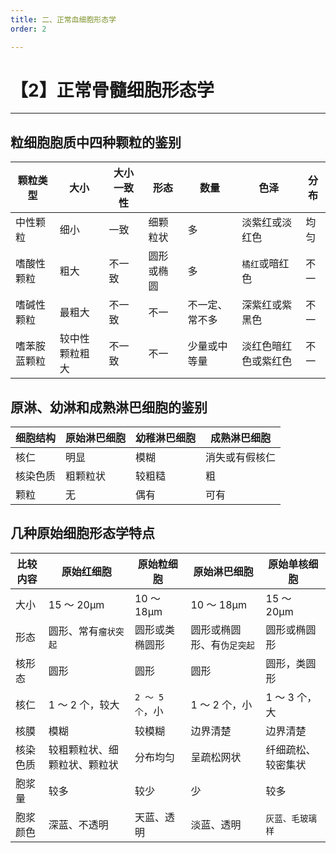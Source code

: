 ```yaml
---
title: 二、正常血细胞形态学
order: 2

---
```


# 【2】正常骨髓细胞形态学  

<kaodian :text="'血液学检验记忆卡'" />

<!-- ###### 第三章 骨髓细胞学检查的临床意义

> 临床血液学检验 -->

<beitiX/>

---

<ClientOnly>
<cell/>
</ClientOnly>

## 粒细胞胞质中四种颗粒的鉴别

| 颗粒类型     | 大小           | 大小一致性 | 形态       | 数量           | 色泽                 | 分布 |
| ------------ | -------------- | ---------- | ---------- | -------------- | -------------------- | ---- |
| 中性颗粒     | 细小           | 一致       | 细颗粒状   | 多             | 淡紫红或淡红色       | 均匀 |
| 嗜酸性颗粒   | 粗大           | 不一致     | 圆形或椭圆 | 多             | `橘红`或暗红色       | 不一 |
| 嗜碱性颗粒   | 最粗大         | 不一致     | 不一       | 不一定、常不多 | 深紫红或紫黑色       | 不一 |
| 嗜苯胺蓝颗粒 | 较中性颗粒粗大 | 不一致     | 不一       | 少量或中等量   | 淡红色暗红色或紫红色 | 不一 |

## 原淋、幼淋和成熟淋巴细胞的鉴别

| 细胞结构 | 原始淋巴细胞 | 幼稚淋巴细胞 | 成熟淋巴细胞   |
| -------- | ------------ | ------------ | -------------- |
| 核仁     | 明显         | 模糊         | 消失或有假核仁 |
| 核染色质 | 粗颗粒状     | 较粗糙       | 粗             |
| 颗粒     | 无           | 偶有         | 可有           |

## 几种原始细胞形态学特点

| 比较内容 | 原始红细胞                   | 原始粒细胞      | 原始淋巴细胞               | 原始单核细胞       |
| -------- | ---------------------------- | --------------- | -------------------------- | ------------------ |
| 大小     | 15 ～ 20μm                   | 10 ～ 18μm      | 10 ～ 18μm                 | 15 ～ 20μm         |
| 形态     | 圆形、常有`瘤状突起`         | 圆形或类椭圆形  | 圆形或椭圆形、有`伪足突起` | 圆形或椭圆形       |
| 核形态   | 圆形                         | 圆形            | 圆形                       | 圆形，类圆形       |
| 核仁     | 1 ～ 2 个，较大              | `2 ～ 5 个`，小 | 1 ～ 2 个，小              | 1 ～ 3 个，大      |
| 核膜     | 模糊                         | 较模糊          | 边界清楚                   | 边界清楚           |
| 核染色质 | 较粗颗粒状、细颗粒状、颗粒状 | 分布均匀        | 呈疏松网状                 | 纤细疏松、较密集状 |
| 胞浆量   | 较多                         | 较少            | 少                         | 较多               |
| 胞浆颜色 | 深蓝、不透明                 | 天蓝、透明      | 淡蓝、透明                 | `灰蓝、毛玻璃样`   |

